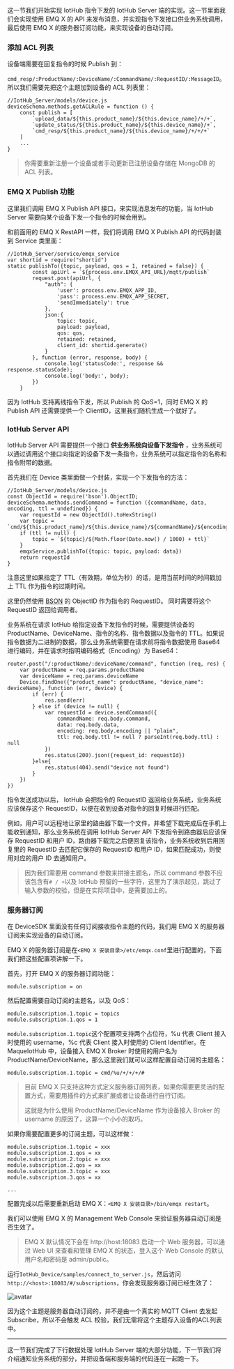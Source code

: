 这一节我们开始实现 IotHub 指令下发的 IotHub Server 端的实现。这一节里面我们会实现使用 EMQ X 的 API
来发布消息，并实现指令下发接口供业务系统调用，最后使用 EMQ X 的服务器订阅功能，来实现设备的自动订阅。

### 添加 ACL 列表

设备端需要在回复指令的时候 Publish 到：

`cmd_resp/:ProductName/:DeviceName/:CommandName/:RequestID/:MessageID`。所以我们需要先把这个主题加到设备的
ACL 列表里：

    
    
    //IotHub_Server/models/device.js
    deviceSchema.methods.getACLRule = function () {
        const publish = [
            `upload_data/${this.product_name}/${this.device_name}/+/+`,
            `update_status/${this.product_name}/${this.device_name}/+`,
            `cmd_resp/${this.product_name}/${this.device_name}/+/+/+`
        ]
        ...
    }
    

> 你需要重新注册一个设备或者手动更新已注册设备存储在 MongoDB 的 ACL 列表。

### EMQ X Publish 功能

这里我们调用 EMQ X Publish API 接口，来实现消息发布的功能，当 IotHub Server 需要向某个设备下发一个指令的时候会用到。

和前面用的 EMQ X RestAPI 一样，我们将调用 EMQ X Publish API 的代码封装到 Service 类里面：

    
    
    //IotHub_Server/service/emqx_service
    var shortid = require("shortid")
    static publishTo({topic, payload, qos = 1, retained = false}) {
            const apiUrl = `${process.env.EMQX_API_URL}/mqtt/publish`
            request.post(apiUrl, {
                "auth": {
                    'user': process.env.EMQX_APP_ID,
                    'pass': process.env.EMQX_APP_SECRET,
                    'sendImmediately': true
                },
                json:{
                    topic: topic,
                    payload: payload,
                    qos: qos,
                    retained: retained,
                    client_id: shortid.generate()
                }
            }, function (error, response, body) {
                console.log('statusCode:', response && response.statusCode);
                console.log('body:', body);
            })
        }
    

因为 IotHub 支持离线指令下发，所以 Publish 的 QoS=1，同时 EMQ X 的 Publish API 还需要提供一个
ClientID，这里我们随机生成一个就好了。

### IotHub Server API

IotHub Server API 需要提供一个接口 **供业务系统向设备下发指令**
，业务系统可以通过调用这个接口向指定的设备下发一条指令，业务系统可以指定指令的名称和指令附带的数据。

首先我们在 Device 类里面做一个封装，实现一个下发指令的方法：

    
    
    //IotHub_Server/models/device.js
    const ObjectId = require('bson').ObjectID;
    deviceSchema.methods.sendCommand = function ({commandName, data, encoding, ttl = undefined}) {
        var requestId = new ObjectId().toHexString()
        var topic = `cmd/${this.product_name}/${this.device_name}/${commandName}/${encoding}/${requestId}`
        if (ttl != null) {
            topic = `${topic}/${Math.floor(Date.now() / 1000) + ttl}`
        }
        emqxService.publishTo({topic: topic, payload: data})
        return requestId
    }
    

注意这里如果指定了 TTL（有效期，单位为秒）的话，是用当前时间的时间戳加上 TTL 作为指令的过期时间。

这里仍然使用 [BSON](http://bsonspec.org/) 的 ObjectID 作为指令的 RequestID。 同时需要将这个
RequestID 返回给调用者。

业务系统在请求 IotHub 给指定设备下发指令的时候，需要提供设备的 ProductName、DeviceName、指令的名称、指令数据以及指令的
TTL。如果说指令数据为二进制的数据，那么业务系统需要在请求前将指令数据使用 Base64 进行编码，并在请求时指明编码格式（Encoding）为
Base64：

    
    
    router.post("/:productName/:deviceName/command", function (req, res) {
        var productName = req.params.productName
        var deviceName = req.params.deviceName
        Device.findOne({"product_name": productName, "device_name": deviceName}, function (err, device) {
            if (err) {
                res.send(err)
            } else if (device != null) {
                var requestId = device.sendCommand({
                    commandName: req.body.command,
                    data: req.body.data,
                    encoding: req.body.encoding || "plain",
                    ttl: req.body.ttl != null ? parseInt(req.body.ttl) : null
                })
                res.status(200).json({request_id: requestId})
            }else{
                res.status(404).send("device not found")
            }
        })
    })
    

指令发送成功以后， IotHub 会把指令的 RequestID 返回给业务系统，业务系统应该保存这个
RequestID，以便在收到设备对指令的回复时候进行匹配。

例如，用户可以远程地让家里的路由器下载一个文件，并希望下载完成后在手机上能收到通知，那么业务系统在调用 IotHub Server API
下发指令到路由器后应该保存 RequestID 和用户 ID，路由器下载完之后便回复该指令，业务系统收到后用回复里的 RequestID 去匹配它保存的
RequestID 和用户 ID，如果匹配成功，则使用对应的用户 ID 去通知用户。

> 因为我们需要用 command 参数来拼接主题名，所以 command 参数不应该包含有`# / +`以及 IotHub
> 预留的一些字符，这里为了演示起见，跳过了输入参数的校验，但是在实际项目中，是需要加上的。

### 服务器订阅

在 DeviceSDK 里面没有任何订阅接收指令主题的代码，我们用 EMQ X 的服务器订阅来实现设备的自动订阅。

EMQ X 的服务器订阅是在`<EMQ X 安装目录>/etc/emqx.conf`里进行配置的，下面我们把这些配置项讲解一下。

首先，打开 EMQ X 的服务器订阅功能：

    
    
    module.subscription = on
    

然后配置需要自动订阅的主题名，以及 QoS：

    
    
    module.subscription.1.topic = topics
    module.subscription.1.qos = 1
    

`module.subscription.1.topic`这个配置项支持两个占位符，%u 代表 Client 接入时使用的 username，%c 代表
Client 接入时使用的 Client Identifier。在 MaqueIotHub 中，设备接入 EMQ X Broker 时使用的用户名为
ProductName/DeviceName，那么这里我们就可以这样配置自动订阅的主题名：

    
    
    module.subscription.1.topic = cmd/%u/+/+/+/#
    

> 目前 EMQ X 只支持这种方式定义服务器订阅列表，如果你需要更灵活的配置方式，需要用插件的方式来扩展或者让设备进行自行订阅。
>
> 这就是为什么使用 ProductName/DeviceName 作为设备接入 Broker 的 username 的原因了，这算一个小小的取巧。

如果你需要配置更多的订阅主题，可以这样做：

    
    
    module.subscription.1.topic = xxx
    module.subscription.1.qos = xx
    module.subscription.2.topic = xxx
    module.subscription.2.qos = xx
    module.subscription.3.topic = xxx
    module.subscription.3.qos = xx
    
    ...
    

配置完成以后需要重新启动 EMQ X：`<EMQ X 安装目录>/bin/emqx restart`。

我们可以使用 EMQ X 的 Management Web Console 来验证服务器自动订阅是否生效了。

> EMQ X 默认情况下会在 http://host:18083 启动一个 Web 服务器，可以通过 Web UI 来查看和管理 EMQ X
> 的状态，登入这个 Web Console 的默认用户名和密码是 admin/public。

运行`IotHub_Device/samples/connect_to_server.js`，然后访问`http://<host>:18083/#/subscriptions`，你会发现服务器订阅已经生效了：

![avatar](https://images.gitbook.cn/FsJ5XjAL8f331_SrF53OLVrFwZxI)

因为这个主题是服务器自动订阅的，并不是由一个真实的 MQTT Client 去发起 Subscribe，所以不会触发 ACL
校验，我们无需将这个主题存入设备的ACL列表中。

* * *

这一节我们完成了下行数据处理 IotHub Server 端的大部分功能，下一节我们将介绍通知业务系统的部分，并把设备端和服务端的代码连在一起跑一下。

